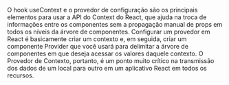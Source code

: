 O hook useContext e o provedor de configuração são os principais elementos para usar a API do Context do React, que ajuda na troca de informações entre os componentes sem a propagação manual de props em todos os níveis da árvore de componentes. Configurar um provedor em React é basicamente criar um contexto e, em seguida, criar um componente Provider que você usará para delimitar a árvore de componentes em que deseja acessar os valores daquele contexto. O Provedor de Contexto, portanto, é um ponto muito crítico na transmissão dos dados de um local para outro em um aplicativo React em todos os recursos.